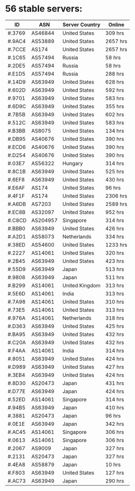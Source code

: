 # 56 stable servers:

| ID | ASN | Server Country | Online |
| ------ | ------ | ------ | ------ |
| #.3769 | AS46844 | United States | 309 hrs |
| #.9AC4 | AS53889 | United States | 2657 hrs |
| #.7CCE | AS174 | United States | 2657 hrs |
| #.1C65 | AS57494 | Russia | 58 hrs |
| #.2DE5 | AS57494 | Russia | 58 hrs |
| #.E1D5 | AS57494 | Russia | 288 hrs |
| #.14D9 | AS63949 | United States | 628 hrs |
| #.602D | AS63949 | United States | 592 hrs |
| #.9701 | AS63949 | United States | 583 hrs |
| #.6D9C | AS63949 | United States | 355 hrs |
| #.7B5B | AS63949 | United States | 602 hrs |
| #.512C | AS63949 | United States | 583 hrs |
| #.B3BB | AS8075 | United States | 134 hrs |
| #.DB95 | AS40676 | United States | 390 hrs |
| #.ECD6 | AS40676 | United States | 390 hrs |
| #.D254 | AS40676 | United States | 390 hrs |
| #.03E7 | AS56322 | Hungary | 314 hrs |
| #.8C1B | AS63949 | United States | 525 hrs |
| #.6EF8 | AS63949 | United States | 430 hrs |
| #.E6AF | AS174 | United States | 96 hrs |
| #.4F1F | AS174 | United States | 2306 hrs |
| #.A6DB | AS7203 | United States | 2589 hrs |
| #.EC8B | AS32097 | United States | 952 hrs |
| #.C8CD | AS204957 | Singapore | 314 hrs |
| #.BBB0 | AS63949 | United States | 426 hrs |
| #.A2D1 | AS58073 | Netherlands | 334 hrs |
| #.38ED | AS54600 | United States | 1233 hrs |
| #.2227 | AS14061 | United States | 320 hrs |
| #.2B45 | AS63949 | United States | 423 hrs |
| #.55D9 | AS63949 | Japan | 513 hrs |
| #.9808 | AS63949 | Japan | 511 hrs |
| #.B299 | AS14061 | United Kingdom | 313 hrs |
| #.5E6D | AS14061 | India | 313 hrs |
| #.7A98 | AS14061 | United States | 310 hrs |
| #.73E5 | AS14061 | United States | 313 hrs |
| #.976A | AS14061 | Netherlands | 318 hrs |
| #.D363 | AS63949 | United States | 425 hrs |
| #.BA95 | AS63949 | United States | 432 hrs |
| #.C20A | AS63949 | United States | 432 hrs |
| #.F4AA | AS14061 | India | 314 hrs |
| #.8051 | AS63949 | United States | 424 hrs |
| #.D989 | AS63949 | United States | 427 hrs |
| #.3EB4 | AS63949 | United States | 424 hrs |
| #.8D30 | AS20473 | Japan | 431 hrs |
| #.D77E | AS63949 | Japan | 424 hrs |
| #.52ED | AS14061 | Singapore | 314 hrs |
| #.94B5 | AS63949 | Japan | 410 hrs |
| #.3881 | AS20473 | Japan | 96 hrs |
| #.0E1E | AS63949 | Japan | 342 hrs |
| #.AC45 | AS14061 | Singapore | 306 hrs |
| #.0613 | AS14061 | Singapore | 306 hrs |
| #.2067 | AS9009 | Japan | 327 hrs |
| #.2131 | AS20473 | Japan | 327 hrs |
| #.4EA8 | AS58879 | Japan | 10 hrs |
| #.F803 | AS63949 | United States | 127 hrs |
| #.AC73 | AS63949 | Japan | 290 hrs |

